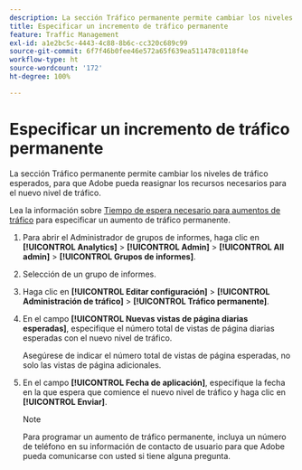 ```yaml
---
description: La sección Tráfico permanente permite cambiar los niveles de tráfico esperados, para que Adobe pueda reasignar los recursos necesarios para el nuevo nivel de tráfico.
title: Especificar un incremento de tráfico permanente
feature: Traffic Management
exl-id: a1e2bc5c-4443-4c88-8b6c-cc320c689c99
source-git-commit: 6f7f46b0fee46e572a65f639ea511478c0118f4e
workflow-type: ht
source-wordcount: '172'
ht-degree: 100%

---
```


# Especificar un incremento de tráfico permanente

La sección Tráfico permanente permite cambiar los niveles de tráfico esperados, para que Adobe pueda reasignar los recursos necesarios para el nuevo nivel de tráfico.

Lea la información sobre [Tiempo de espera necesario para aumentos de tráfico](/help/admin/admin/c-manage-report-suites/c-edit-report-suites/c-traffic-management/traffic-lead-time.md) para especificar un aumento de tráfico permanente.

1. Para abrir el Administrador de grupos de informes, haga clic en **[!UICONTROL Analytics]** > **[!UICONTROL Admin]** > **[!UICONTROL All admin]** > **[!UICONTROL Grupos de informes]**.
1. Selección de un grupo de informes.
1. Haga clic en **[!UICONTROL Editar configuración]** > **[!UICONTROL Administración de tráfico]** > **[!UICONTROL Tráfico permanente]**.
1. En el campo **[!UICONTROL Nuevas vistas de página diarias esperadas]**, especifique el número total de vistas de página diarias esperadas con el nuevo nivel de tráfico.

   Asegúrese de indicar el número total de vistas de página esperadas, no solo las vistas de página adicionales.
1. En el campo **[!UICONTROL Fecha de aplicación]**, especifique la fecha en la que espera que comience el nuevo nivel de tráfico y haga clic en **[!UICONTROL Enviar]**.

   >[!NOTE]
   >
   >Para programar un aumento de tráfico permanente, incluya un número de teléfono en su información de contacto de usuario para que Adobe pueda comunicarse con usted si tiene alguna pregunta.
